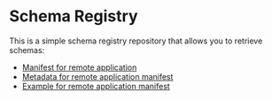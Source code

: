 # Schema Registry

This is a simple schema registry repository that allows you to retrieve schemas:

* [Manifest for remote application](manifest.metadata.json)
* [Metadata for remote application manifest](manifest.schema.json)
* [Example for remote application manifest](manifest.example.json)
